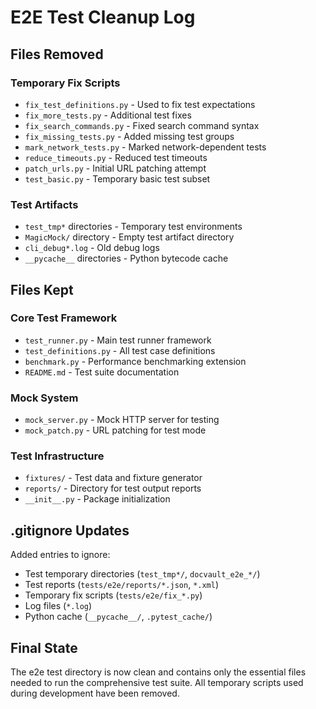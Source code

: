 # E2E Test Cleanup Log

## Files Removed

### Temporary Fix Scripts
- `fix_test_definitions.py` - Used to fix test expectations
- `fix_more_tests.py` - Additional test fixes
- `fix_search_commands.py` - Fixed search command syntax
- `fix_missing_tests.py` - Added missing test groups
- `mark_network_tests.py` - Marked network-dependent tests
- `reduce_timeouts.py` - Reduced test timeouts
- `patch_urls.py` - Initial URL patching attempt
- `test_basic.py` - Temporary basic test subset

### Test Artifacts
- `test_tmp*` directories - Temporary test environments
- `MagicMock/` directory - Empty test artifact directory
- `cli_debug*.log` - Old debug logs
- `__pycache__` directories - Python bytecode cache

## Files Kept

### Core Test Framework
- `test_runner.py` - Main test runner framework
- `test_definitions.py` - All test case definitions
- `benchmark.py` - Performance benchmarking extension
- `README.md` - Test suite documentation

### Mock System
- `mock_server.py` - Mock HTTP server for testing
- `mock_patch.py` - URL patching for test mode

### Test Infrastructure
- `fixtures/` - Test data and fixture generator
- `reports/` - Directory for test output reports
- `__init__.py` - Package initialization

## .gitignore Updates

Added entries to ignore:
- Test temporary directories (`test_tmp*/`, `docvault_e2e_*/`)
- Test reports (`tests/e2e/reports/*.json`, `*.xml`)
- Temporary fix scripts (`tests/e2e/fix_*.py`)
- Log files (`*.log`)
- Python cache (`__pycache__/`, `.pytest_cache/`)

## Final State

The e2e test directory is now clean and contains only the essential files needed to run the comprehensive test suite. All temporary scripts used during development have been removed.